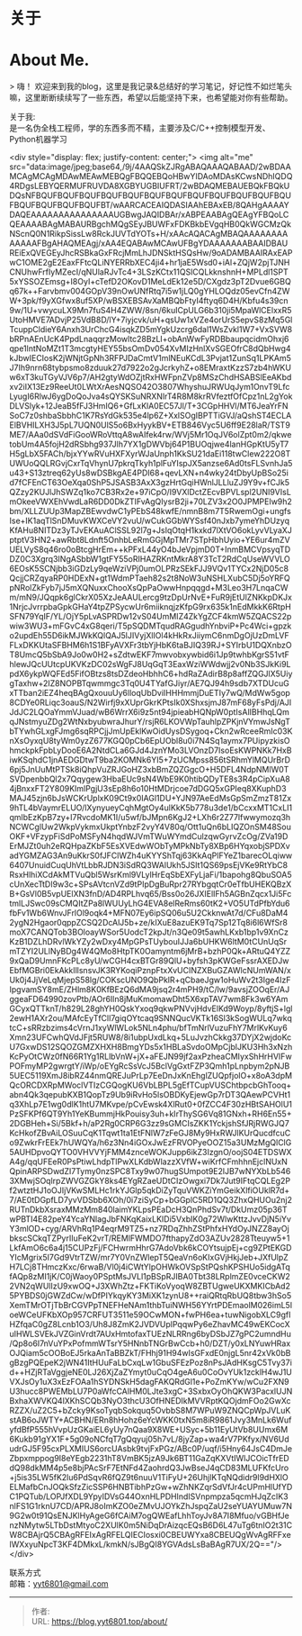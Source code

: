# 关于



# About Me.

&gt; 嗨！ 欢迎来到我的blog，这里是我记录&amp;总结好的学习笔记，好记性不如烂笔头嘛，这里断断续续写了一些东西，希望以后能坚持下来，也希望能对你有些帮助。


关于我:  
是一名伪全栈工程师，学的东西多而不精，主要涉及C/C&#43;&#43;控制模型开发、Python机器学习  
  
  
&lt;div style=&#34;display: flex; justify-content: center;&#34;&gt;
&lt;img alt=&#34;me&#34; src=&#34;data:image/jpeg;base64,/9j/4AAQSkZJRgABAQAAAQABAAD/2wBDAAMCAgMCAgMDAwMEAwMEBQgFBQQEBQoHBwYIDAoMDAsKCwsNDhIQDQ4RDgsLEBYQERMUFRUVDA8XGBYUGBIUFRT/2wBDAQMEBAUEBQkFBQkUDQsNFBQUFBQUFBQUFBQUFBQUFBQUFBQUFBQUFBQUFBQUFBQUFBQUFBQUFBQUFBQUFBQUFBT/wAARCACEAIQDASIAAhEBAxEB/8QAHgAAAAYDAQEAAAAAAAAAAAAAAAUGBwgJAQIDBAr/xABPEAABAgQEAgYFBQoLCQEAAAABAgMABAURBgchMQgSEyJBUWFxFDKBkbEVgqHB0QkWGCMzQkNScnQ0N1RikpSissLw8RckJUVTdYOTs&#43;H/xAAcAQACAgMBAQAAAAAAAAAAAAAFBgAHAQMEAgj/xAA4EQABAwMCAwUFBgYDAAAAAAABAAIDBAUREiExQVEGEyJhcRSBkaGxFRcjMmLhJDNSktHSQsHw/9oADAMBAAIRAxEAPwC1OME2gE2EaxFFtcQLiNYERRbXEC4ji4&#43;hr1jaE5Wsd0&#43;iAl&#43;ZQjW2pjTJNHCNUhwFrfIyMZecI/qNUlaRJvTc4&#43;3LSzKCtx11QSlCQLkknshnH&#43;MPLdl1SPT5xYSSOZEmsg&#43;I8OyI&#43;cTefD2OKovD1MeLdEk12e5D/CXgdz3pT2Dvue6GBQq67k&#43;&#43;Farvbmv004GOpV39nOwUNfRtq7i5w1jLQ0gYHLOQdz05evCfn4ZWW&#43;3pk/f9yXGfwx8uf5XP/wBSXEBSAvXaMBQbFtyI4ftyq6D4H/Kbfu4s39cn9w/1U&#43;vwycuLX9Mn7fuS4H4ZWW/8sn/6kuICpULG6b310ji5MpaWlCElxxR5UtoHMVE7ADvjP25VdB8D/lY&#43;7iyjcvk/uH&#43;qsUw1xVZe4orUrS5epvS8zMq5GlTcuppCldieY6Anxh3UrChcG4isqkZD5mYgkUzcrg6dal1WsZvkl1W7&#43;VxSVW8bRPnAEnUcK4PpdLnaqqrzMowltc28BzLI&#43;obAnWwFyRDBbaupqcidmOhxj6qpe1lntNoMZt1T3mcgtyHEY55bsOmDv054XvMIzHnlXvSGEOfrC8dQbHwg4kJbwIECIosK2jWNjtGpNh3RFPJDaCmtV1mlNEuKCdL3Pvjat1ZunSq1LPKAm5J7Ih9nrn68tybpsmo8zduuk27d7922o2gJcrkyhZ&#43;o8EMraxtKzzS7zb4hWKUw6xT3kuTGyVJV6p7/AH2gtyWdOZjtRxHWFpnZVp8MSzChdHSABSlEeAKbdxv2iIX13Ez9ReeUt0LWtXrAesNQSO42O3807WhyshuJRWUqJym1OnvT9LfcLyugI6RlwJ6ygDoQoJva4sQYSKSuNRXNlrT4R8M8krRVfeztfOfCpz1nL2gYokDLVSlyk&#43;12JeaB5fFJ3HmIQ6&#43;GfLxKlA0EC57Jl/T&#43;3CGpHHVl/MT6JeaYrFNSoC7z0shbaSbbhC1K7RsYdGk535e4lp6Z&#43;XxlSOgIBPTTiGVJ/aQshST4ECLAElBVHILXH3J5pL7UQN0UlS5o6BxHyykBV&#43;ETB846Vyc5U6ff9E28laR/TST9ME7/AAa0dSVdFiGooWRoVttqA8wAIfek4rw/WVj5Mr1OqJV6olZpt0m2/qkwetobUm4A5fojH2dRSbhg937Jlh7YX1gDWVbj64P1BUOqjwe4lanHGpKtU5yT7H5gLbX5FACh/bjxYYwRVuHXFXyrWJaUnph1KkSU21daEi118twClew222O8TUWUoQQLRGvjCxrTqVhynU7pkrqTkyh1plFuYIspJX5anzse6Ad0tsFLSvnhJa5u43&#43;S13ztreq62yUs8wDSBkgAE4PDI68&#43;qevLXN&#43;n4wky24tDbyUpBSo25id7fCFEnCT63OeXqa0ShP5JSASB3AxX3gzHrtGqiHWnlJLLluZJ9Y9v&#43;fCJk5QZzy2KUJlJhSWZq1ko7CB3Rx2e&#43;97iCpO/I9VXlDctZEcvBPVLspl2UNI9VIsLmOkeeVWXEhVwdLaR6DD0DkZTIFvAgQIysrB2ji&#43;70LZV3x2O0JPMPEIw9h2bm/XLLZUUp3MapZBEwvdwC1yPEbS48kwfE/nmnB8m7T5RwemOgi&#43;ungfsIse&#43;IK1aqTlSnDMuvKWXCeVY2vuU/wCukGGbWYSsf40nJxb7ymeYhDUzyqKfAHu8NITDz3yTJvEKAuAClSSL92l7g&#43;JsIqOtqH1kxkd7lXtVO6okLyvVLyaXJptptV3HN2&#43;awRbt8Ldnft5OnhbLeRmGGjMpTMr7STpHbhUyio&#43;YE6ur4mZVUELVyS8q46ro0oBtcgHrEm&#43;&#43;kPFxL44yO4bJeVpjmD0T&#43;InmBMCVpsyqTDDZ0C3Xgrq3INgASbbW1gtFY55oRIHAZRKntMkrA8Y3TcT2RdCqUseWVVLO6EOsK5SCNjbb3iGDzLy9qeWziVPj0umOLPRzSEkFJJ9VQv1TYCx2NjD05c8QcjjCRZqyaRP0HDExN&#43;gt1WdmPTaeh82s2t8NoW3uNSHLXubC5Dj5oYRFQpNRolZkFyb7jJ5mXQNuxxChooXsQpPaOwwHnpqqgd&#43;M3Leo3H7LnqaCWm/mN9/JQqpk6glCkrX05XzJeAAULercg9tzDpUrNvE&#43;FuR9jEtUlZNKkpDKJx1NrjcJvrrpbaGpkGHaY4tpZPSycwUr6miiknqjzKfpG9rx635k1nEdMkkK6RtpHSFN79YqIF/YL/OjY5pLvASPRDw12vS04UmMIZ4ZkYgZCF4kmW5ZQACS22pwiw3WU3&#43;mFGvC4xG8qeri/T5pSQDMTqudRAGgudhYnbviP&#43;Pc4Wci&#43;gpzko2updEh55D6ikMJWkKQlQAJ5lJIVyjXlIOl4kHkRxJiiymC6nmDgOjUzDmLVFFLxDKKUtaSFBHM6h1S1BFyAVXFr3tbYjHbK6taBJIQ39RJ&#43;SYIrbU1DQXnbzOT8UmcQ5bSbA9Jo0w0H2&#43;sZdtwEKF7mwvobxywbid6i1Jp9twhbKgrS51vtFhlewJQcUUtcpUKVKzDC02sWgFJ8UqGqT3EaxWziWWdwjj2v0Nb3SJkKi9LpdX6ykpWQFEd5FifOBtzs8tsDZdeoHbhhC6&#43;hdRaZAdirB8p8affZQGJlX5UiygTaxhw&#43;2IZ8NOPBTqwmmgc3Tq0U4TYafGJiyr/AE7QJ94h9sdb7XTDUcuGxTTban2iEZ4heqBAgQxouuUy6lloqUbDviIHHHmmjDuETIy7wQ/MdWw5gop8CDYe0RLiqc3oauS/N2Wirfj9xXUprGkrKPtsIk0XShxsjmJ87mF68yFsPdj/AJIJdJC2LQOaYmmVJuad/wB6WrrX6i9z5nt94jpieabHQNpW0ptIsAlIBHhqLQmqJNstmyuZDg2WtNxbyubwraJhurY/rsjR6LKOVWpTauhlpZPKjnVYmwJsNgTbTYwhGLxgFJmg6sqRPCjjJmUpEklKwOidUysDSygoq&#43;Ckn2wRceeRmIc03KnXsOyxqU8tyWm0yzZ677KGQ0pCb6EpUObl8u0i7N4Sq1aymx7PUipyzkisOhmckpkFpbLyDooE6A2NtdCLa6GJd4JznYMo3LVOnzD7IsoEsKWPNKk7HxBiwKSqhdC1jnAEDGDtwT9ba2KOMNk6YI5&#43;7zUCMpss856tSRhmYlMQUrBrD6pj5JnUuMtPTSk8iQhpVuZRJGoHZ3xbBmZQZGgcO&#43;H5DFL4NdpNMlW0TSVDpenbbQl2x7Qqygew3HbaEUc9sN4WbE9K0htibQDyTE8s3R4pCipXuA84jBnxxFT2Y809KImlPgjU3sEp8h6o10HtMDrjcoe7dDGQ5xGPIeq8XKuphD3MAJ45zjn6bJsWCKrUplxK09Ct9x0IAGl1DU&#43;YJN97AeEdMsGpSmZmzT81Zx9hTL4bVaymrELUO/lXynyueyCqhMgtOy4ulKkK5b778u3de1/bCcxxMT1CxLI1qmlbEzKpB7zy&#43;I7RvcdoMK1I/u5wf/bJMpn6KgJ2&#43;LXh6r2Z77lfwwymozq3hNCWCglUw2WkpVykmxUkptYnbzF2vyY4V80q/Ott1uQn6bLIQZOnSM48SouOKF&#43;VFzypFiSdPoMSFyN4hqdWJVmTWuWYmdCulzqwGyrvZcOg/ZVa19DErMJZt0uh2eRQHpaZKbF5EsXVEdwWObTyMPkNbTy8XBp6HYqxobjSPDXvadYGMZAG3An9uKkrS0fJFClWZh4uKYYShTqj63KkAqPlFYeZ1barecOLqiww6407UnuidCuqUhVtLbbRJDN3iSdRQ3WAlUkh5JSlt1QS69psEjVKe9RtYbC8RsxHlhiXCdAkMTVuQbl5WsrKml9VLylHrEqSbEXFyLjaFi/1bapohg8QbuSOA5cUnXecTtDI9w3c&#43;SPsAVtcnVZd9tPIpDgBuRpr27RYbgqtCr0eTfbUHEKQBzXB&#43;GsVl0B5vpUElXN3fnD/AD4RPLhvq65/Bss0o26JXIElIFh5AGBnZqcx1Ji5FctmlLJSwc09sCMQItZPa8lWUUyLhG4EVA8elReRms60tK2&#43;VO5UTdPfbYdu6fbFv1Wb6WnvJFrlOl9oqk4&#43;MFN07Ey6ipSQ06u5U2CkknwAt7d/CFu8DaM42ygN2Hgaor0qppZCSQ2DcAlJ5b&#43;ze/kIXuE8azuEK9Tq7Sp12Tq8i6l6WfSr8moX7CANQTob3BOloayWSor5UodcT2kpJt/n3Qe09t5awhLKxb1bp1v9XnCzKzB1DZLhDRvlWkYZy2wDxy4MpGPsTUybouIJJa6bUHKW6ltM0tCUnUqSrmTZYI2ULlNyBDg4W4QMo8HtpTK0Oamyntm6jMrB&#43;bzhP0Qk&#43;ARtuQ4YZZ9xQaD9UmnFKcPLc8yU/wCGH4cxBTGr89QlU&#43;byfsh3pKWGeFssrAXEDJwEbfMGBri0EkAkkIllsnsvJK3RYKoqiPznpFtxXvUCINZXBuGZAWlcNUmWAN/xUk0j4JjVeLqMjepS58lg/COKscUNO9QbPklR&#43;qCbaeJgw1oHuWv2t3Ige4IzFIpgvamSY8mE/ZHlm8K0KfBEzQ6dMA9jsq2r4mPH9/tC/lw/9avsjZOOqEr/AJggeaFD64990zovPtb/AOr6Iln8jMuKmomawDht5X6xpTAV7wm8Fk3w6YAmGCyxQTTknT/h829L28ghYH0QskYxoq9qkwPNVvjHdvElKd9Woyp/8yftjS&#43;lgl2ewH1AXr2ou/MAfcEyTfCll7giqOYtcaq9SNNQucVKTk16Sl3kSogWULq7wkqtcC&#43;sRRzbzims4cVrnJ1xyWlWLok5NLn4phu/bfTmNrlVuzuFhY7MrlKvKuy6Xmn23UFCwhQVdJFjt5RUW8/8i1ubpUxdLkq&#43;5LuJvzhCkkg37DYjX2wjdoKcU7GxwDS12SQOZGMZXHXH8BmgYDs5x1HBLaSvdoOMpCjblJKU3Hh3xNzhKcPyOtCWz0fN66R1Yg1RLlbVnW&#43;jX&#43;aFEJN99jf2axPzheaCMIyxShHrHVIFwPOFmyMP2gwrgtY/iWp/oEYgRcSsVcJ5BclVgGxtFZP3Qmh1pLnpbym2pNJB5UEC5119XmJ8ibRZ44nmQREJuPrLp7EeDnJxKnEhglZUQpfjolO&#43;x8oA3dpMQcORCDXRpMWoclVTIzCGQogKU6VbLBPL5gEfTCupVUSChtbpcbGhTooq&#43;abn4Qk3qepubKXB1QopTz9Ub9iRvHo5lsOBDKyEjewGp7rDT3QAewPCVHt1q3XhLp7E1wg0dlK1htU7MKvpe/pCvEwsk4XlRut0&#43;0fZCC4F30zHBtSAHOlU1PzSFKPf6QT9Yh1YeKBummjHkPouisy3uh&#43;kIrThySG6Vq81GNxh&#43;RH6En55&#43;2DGBHeh&#43;Si/5Bkf&#43;h/aP2Rg0CRP6G3zz9sGMCIsZKK1YckjshSfJRjRWGJQ7KcHkofZBvAiLOSuuCqK1Tqwt1ta1EtFNlW7zFeGJ8My9HxRWJlKUrQucdfcuCo9ZwkrFrEEk7hUWQYa/h6z3Nn4iGOxJwEzFRVOPyeOOZ15a3UMzMgQlClG5AUHDpvoQYTO0VHVVYjFMM4znceWOKJupp6ikZ3IzgnO/oojS04ETDSWXA4g/qqUFEeR0PsPtiwLhdpTlPwXLKdbWlazzXVfW&#43;wiKrfCFmhhnEjclNUxNQpinARPSDwdZI7Tymy0nzSPC8Txy9w07hugSUmpot9E2lJB7wNYXbLb5463XMwjSOqlrpZWVGZGkY8ks4EYgRZaeUDtCIzOwgxi7Dk7Jut9IFtqCQLEg2Pf2wtztHJ1oOJIjVKwSMLHc1rkYJGlp5qkDiZyTquVWKZiYmGeikXlfiOUklR7d&#43;7/AE0tDGpfLD7yvVDSbb6XOh/0i7ziSyCp&#43;bGGplC5RD1QQ3ZhxQHUOu2nj2RUTnDkbXsraxMMzMm840laimYKLpsPEaDcH3QnPhdSv7t/DkUmz05p36TwPBTI4E82peY4YcaYNlagJbFNKqKaixLKIDi5VxbIK0g72WlwKttzJvvDjN5iYvY3mlOD&#43;cyg/ARVhRq1P4eqrM9TZ5&#43;nz7RDqZhhZStPhfxHYdOyJNZZ8ayOjbkscSCkqTZPyrIIuFeK2vrT/REMlFWMDO7fthapyZdO3AZUv2828Tteuyw5&#43;1LkfAmO6c6a4j15CUPzFj/FCHwrmHhrG7AdoVbk6kCOYtsujpEj&#43;cg9ZPtEKGDYIcMgrix5I7Gd9VtrTZW/mr7Y0VnZWlepT5QeaVn6oKIxGVjHkjJeb&#43;JXfUlpZH7LCj8THmczKxc/6rwaB/Vl0j4iCWtYlpOHWkOVSpStPQshKPSHUo5idgATqfAQp8zMI1jK/C0jWaoy0PSptMsJVLl1pBSpRJIBA0Tbt38LRplmZE0vceCKW22VN2qWUlIzU9xwOQ&#43;J3XWhZtz&#43;FKTiKoVyoqW8ZBTUgweUKXMKICbAd25PYBDS0jGWZdCw/wDfPIYkqyKY3MiXK1zynU8&#43;&#43;raiQRtqRbUQ8tbw3hSo5XemTMrOTjTbBrCGVPpTNEFHeNAm1thbTuiNWH56YYrtPDEmaolM026imL5loeWCeUFKbXOp957CRFUT3511e59OCwMON&#43;fwPH6ea&#43;tuwNigobXLC9gfIHZfqaC0gZ8Lcnb1O3/Uh8J8ZmK2JVDVUplPqqwPy6eZhavMC49wEKCocXuIHWLSVEkJVZGinVrdt7AUxHmtofaxTUEzNLRRng6byDSbJZ7gPC2umndHu/Qp8o6I7nVuYPxPofmmWTsrY5HNnbTNGrBwCcb&#43;h0/DZT/y0xLNYuwHRaxOJQiam5cOOBoEJ5rkaAnTaBBZkT/FHhj91H94wIsGFxdE0njgL5nr42xVk0bBgBzgPQEpeK2jWN41ItHUuFaLbCxqLw1GbuSFEzPoz8nPsJAdHKsgC5Tvy37id&#43;&#43;HZjRTaVggjeNE0LJ26XjZaZYmyt0uCqO4geA6u0CoOvYUk1zcklH4wJ1UVXJsOy1uX3xEzFOAa1hSYDNSkH5dagFAKQRdGl1e&#43;PoZmKYw/wCu2FXN9U3hucc8PWEMbLU7P0aWfcCAlHM0LJte3xgC&#43;3SxbxOyOhQKW3PacxlUJNBxhaXWVKQ4lXKhSCQb3NyO3thcU3OfHNEDIkMVVRptKQOjdmFOo2GwXcRZZX/uZ2C5&#43;bZcky9KsoTyqbSokquq5OvbbS8M7WPuW9ZNQCpWpJVLuKstAB6oJWTY&#43;ACBHN/ERn8hHohz6eYcWKK0txN5m8iR9861Jvy3MnLk6WufyfdBfP555hVvpUzGKaiEL6yUy7nQaa9X8WE&#43;USyc&#43;5b11EyUtVb8UUmx6M6Kukb91gYX1F&#43;5g09oNCfqT7gQqyuj05h7vL/8jyZap&#43;wa4rV7PKfyx/NV6UdudrGJ5F95cxPLXMIUS6orcUAsbk9tvjFxPGz/ABc0P/uqf/i5Hny64JsC4DmJeZbpxmppog9I8eYEgb2231hT8VmBK5jzA9Jk6BT11GaZqKXVtIWlJCOicTfrEDdQ98dkMM4p5e8bjPAcSrF7EtNFd4ZaohrdQ3JwBseJ4qCD83MLUFKfcUro&#43;j5is35LW5fK2lu6PdSqvR6fQZ9t6nuuV1TiFyU&#43;26UhjlKTqNQdidr9l9dHXlOELMafbCnJOQkSfzZicSSP6HNBTibhPzGw&#43;wZhNKZqrSdVfJr4cUPmHlUfYDC1PQTub/LOPJfXDL9YpyIDVsG44OxnHLPDHlndISVnpmpza5qcmHJqZcIK3nlFS1G1rknU7CD/APRJ8oImKZO0eZMvUJOYkZhJspqZaU2seYUAYUMuw7N9G2w0t91QsENJKlHyAgeG6fCAiM7ogQWEafLhhToyJv8A7I8Mfuo/vGBHfJenzNMytw5LTbDstMtyoC2XUlK0m5NiDqDrAizqcEQsB6D6L47uTg6tnIO2t31CW8CBAjrQ5CBAgRFEIxAgRFELQIECIosxi0CBEUWYxa8CBEUQgWvAgRFFxelWXxyuNpcT3KF4DMkxL/kmkN/sJBgQI8YGVAdsLsBaBAgR7UX/2Q==&#34;/&gt;
&lt;/div&gt;
  
  
联系方式  
    邮箱：yyt6801@gmail.com  

---

> 作者:   
> URL: https://blog.yyt6801.top/about/  


